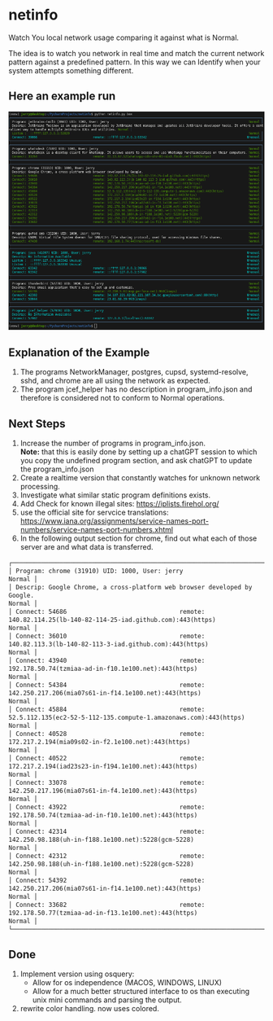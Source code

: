 # netinfo
Watch You local network usage comparing it against what is Normal.

The idea is to watch you network in real time and match the current network pattern against a predefined pattern.  In this way we can Identify when your system attempts something different.

## Here an example run
![NetinfoOutput .png](NetinfoOutput.png)

## Explanation of the Example
1. The programs NetworkManager, postgres, cupsd, systemd-resolve, sshd, and chrome are all using the network as expected.
2. The program jcef_helper has no description in program_info.json and therefore is considered not to conform to Normal operations.

## Next Steps
1. Increase the number of programs in program_info.json.  
    **Note:** that this is easily done by setting up a chatGPT session to which you copy the undefined program section, and ask chatGPT to update the program_info.json
2. Create a realtime version that constantly watches for unknown network processing.
3. Investigate what similar static program definitions exists.
4. Add Check for known illegal sites: https://iplists.firehol.org/
5. use the official site for servcice translations: https://www.iana.org/assignments/service-names-port-numbers/service-names-port-numbers.xhtml
6. In the following output section for chrome, find out what each of those server are and what data is transferred. 
```
┌────────────────────────────────────────────────────────────────────────────────────────────────────────────────────────────────────────────┐
│ Program: chrome (31910) UID: 1000, User: jerry                                                                                      Normal │
│ Descrip: Google Chrome, a cross-platform web browser developed by Google.                                                           Normal │
│ Connect: 54686                               remote: 140.82.114.25(lb-140-82-114-25-iad.github.com):443(https)                      Normal │
│ Connect: 36010                               remote: 140.82.113.3(lb-140-82-113-3-iad.github.com):443(https)                        Normal │
│ Connect: 43940                               remote: 192.178.50.74(tzmiaa-ad-in-f10.1e100.net):443(https)                           Normal │
│ Connect: 54384                               remote: 142.250.217.206(mia07s61-in-f14.1e100.net):443(https)                          Normal │
│ Connect: 45884                               remote: 52.5.112.135(ec2-52-5-112-135.compute-1.amazonaws.com):443(https)              Normal │
│ Connect: 40528                               remote: 172.217.2.194(mia09s02-in-f2.1e100.net):443(https)                             Normal │
│ Connect: 40522                               remote: 172.217.2.194(iad23s23-in-f194.1e100.net):443(https)                           Normal │
│ Connect: 33078                               remote: 142.250.217.196(mia07s61-in-f4.1e100.net):443(https)                           Normal │
│ Connect: 43922                               remote: 192.178.50.74(tzmiaa-ad-in-f10.1e100.net):443(https)                           Normal │
│ Connect: 42314                               remote: 142.250.98.188(uh-in-f188.1e100.net):5228(gcm-5228)                            Normal │
│ Connect: 42312                               remote: 142.250.98.188(uh-in-f188.1e100.net):5228(gcm-5228)                            Normal │
│ Connect: 54392                               remote: 142.250.217.206(mia07s61-in-f14.1e100.net):443(https)                          Normal │
│ Connect: 33682                               remote: 192.178.50.77(tzmiaa-ad-in-f13.1e100.net):443(https)                           Normal │
└────────────────────────────────────────────────────────────────────────────────────────────────────────────────────────────────────────────┘

```

## Done
1. Implement version using osquery:
   - Allow for os independence (MACOS, WINDOWS, LINUX)
   - Allow for a much better structured interface to os than executing unix mini commands and parsing the output.
2. rewrite color handling.  now uses colored.


